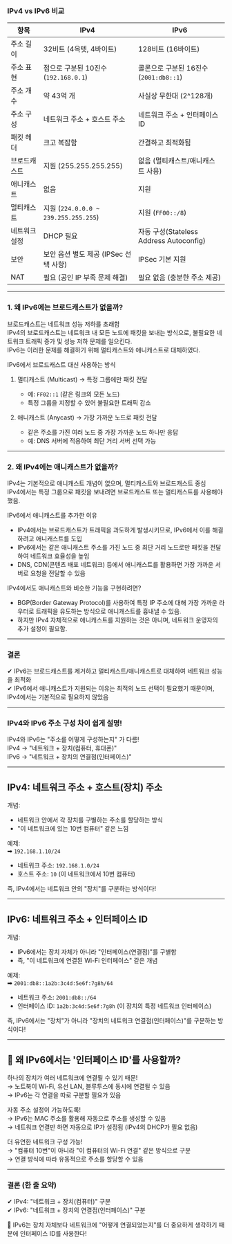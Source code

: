 ### IPv4 vs IPv6 비교  

| 항목        | IPv4                                      | IPv6                                        |
|------------|------------------------------------------|--------------------------------------------|
| 주소 길이 | 32비트 (4옥텟, 4바이트)                 | 128비트 (16바이트)                        |
| 주소 표현 | 점으로 구분된 10진수 (`192.168.0.1`)    | 콜론으로 구분된 16진수 (`2001:db8::1`)     |
| 주소 개수 | 약 43억 개                              | 사실상 무한대 (2\^128개)                  |
| 주소 구성 | 네트워크 주소 + 호스트 주소             | 네트워크 주소 + 인터페이스 ID             |
| 패킷 헤더 | 크고 복잡함                             | 간결하고 최적화됨                         |
| 브로드캐스트 | 지원 (255.255.255.255)               | 없음 (멀티캐스트/애니캐스트 사용)    |
| 애니캐스트 | 없음                                   | 지원                                      |
| 멀티캐스트 | 지원 (`224.0.0.0 ~ 239.255.255.255`) | 지원 (`FF00::/8`)                         |
| 네트워크 설정 | DHCP 필요                            | 자동 구성(Stateless Address Autoconfig)  |
| 보안 | 보안 옵션 별도 제공 (IPSec 선택 사항) | IPSec 기본 지원                           |
| NAT | 필요 (공인 IP 부족 문제 해결) | 필요 없음 (충분한 주소 제공)             |

---

### 1. 왜 IPv6에는 브로드캐스트가 없을까?  
 브로드캐스트는 네트워크 성능 저하를 초래함  
IPv4의 브로드캐스트는 네트워크 내 모든 노드에 패킷을 보내는 방식으로, 불필요한 네트워크 트래픽 증가 및 성능 저하 문제를 일으킨다.  
 IPv6는 이러한 문제를 해결하기 위해 멀티캐스트와 애니캐스트로 대체하였다.  

 IPv6에서 브로드캐스트 대신 사용하는 방식  
1. 멀티캐스트 (Multicast) → 특정 그룹에만 패킷 전달  
   - 예: `FF02::1` (같은 링크의 모든 노드)  
   - 특정 그룹을 지정할 수 있어 불필요한 트래픽 감소  

2. 애니캐스트 (Anycast) → 가장 가까운 노드로 패킷 전달  
   - 같은 주소를 가진 여러 노드 중 가장 가까운 노드 하나만 응답  
   - 예: DNS 서버에 적용하여 최단 거리 서버 선택 가능  

---

### 2. 왜 IPv4에는 애니캐스트가 없을까?  
 IPv4는 기본적으로 애니캐스트 개념이 없으며, 멀티캐스트와 브로드캐스트 중심  
IPv4에서는 특정 그룹으로 패킷을 보내려면 브로드캐스트 또는 멀티캐스트를 사용해야 했음.  

 IPv6에서 애니캐스트를 추가한 이유  
- IPv4에서는 브로드캐스트가 트래픽을 과도하게 발생시키므로, IPv6에서 이를 해결하려고 애니캐스트를 도입  
- IPv6에서는 같은 애니캐스트 주소를 가진 노드 중 최단 거리 노드로만 패킷을 전달하여 네트워크 효율성을 높임  
- DNS, CDN(콘텐츠 배포 네트워크) 등에서 애니캐스트를 활용하면 가장 가까운 서버로 요청을 전달할 수 있음  

 IPv4에서도 애니캐스트와 비슷한 기능을 구현하려면?  
- BGP(Border Gateway Protocol)를 사용하여 특정 IP 주소에 대해 가장 가까운 라우터로 트래픽을 유도하는 방식으로 애니캐스트를 흉내낼 수 있음.  
- 하지만 IPv4 자체적으로 애니캐스트를 지원하는 것은 아니며, 네트워크 운영자의 추가 설정이 필요함.  

---

### 결론  
✔ IPv6는 브로드캐스트를 제거하고 멀티캐스트/애니캐스트로 대체하여 네트워크 성능을 최적화  
✔ IPv6에서 애니캐스트가 지원되는 이유는 최적의 노드 선택이 필요했기 때문이며, IPv4에서는 기본적으로 필요하지 않았음

---

### IPv4와 IPv6 주소 구성 차이 쉽게 설명!  

IPv4와 IPv6는 "주소를 어떻게 구성하는지" 가 다름!  
 IPv4 → "네트워크 + 장치(컴퓨터, 휴대폰)"  
 IPv6 → "네트워크 + 장치의 연결점(인터페이스)"  

---

##  IPv4: 네트워크 주소 + 호스트(장치) 주소
 개념:  
- 네트워크 안에서 각 장치를 구별하는 주소를 할당하는 방식  
- "이 네트워크에 있는 10번 컴퓨터" 같은 느낌  

 예제:  
➡ `192.168.1.10/24`  
- 네트워크 주소: `192.168.1.0/24`  
- 호스트 주소: `10` (이 네트워크에서 10번 컴퓨터)  

 즉, IPv4에서는 네트워크 안의 "장치"를 구분하는 방식이다!  

---

##  IPv6: 네트워크 주소 + 인터페이스 ID
 개념:  
- IPv6에서는 장치 자체가 아니라 "인터페이스(연결점)"를 구별함  
- 즉, "이 네트워크에 연결된 Wi-Fi 인터페이스" 같은 개념  

 예제:  
➡ `2001:db8::1a2b:3c4d:5e6f:7g8h/64`  
- 네트워크 주소: `2001:db8::/64`  
- 인터페이스 ID: `1a2b:3c4d:5e6f:7g8h` (이 장치의 특정 네트워크 인터페이스)  

 즉, IPv6에서는 "장치"가 아니라 "장치의 네트워크 연결점(인터페이스)"를 구분하는 방식이다!  

---

## 🤔 왜 IPv6에서는 '인터페이스 ID'를 사용할까?  
 하나의 장치가 여러 네트워크에 연결될 수 있기 때문!  
→ 노트북이 Wi-Fi, 유선 LAN, 블루투스에 동시에 연결될 수 있음  
→ IPv6는 각 연결을 따로 구분할 필요가 있음  

 자동 주소 설정이 가능하도록!  
→ IPv6는 MAC 주소를 활용해 자동으로 주소를 생성할 수 있음  
→ 네트워크 연결만 하면 자동으로 IP가 설정됨 (IPv4의 DHCP가 필요 없음)  

 더 유연한 네트워크 구성 가능!  
→ "컴퓨터 10번"이 아니라 "이 컴퓨터의 Wi-Fi 연결" 같은 방식으로 구분  
→ 연결 방식에 따라 유동적으로 주소를 할당할 수 있음  

---

###  결론 (한 줄 요약)
✔ IPv4: "네트워크 + 장치(컴퓨터)" 구분  
✔ IPv6: "네트워크 + 장치의 연결점(인터페이스)" 구분  

🚀 IPv6는 장치 자체보다 네트워크에 "어떻게 연결되었는지"를 더 중요하게 생각하기 때문에 인터페이스 ID를 사용한다!
